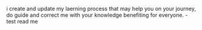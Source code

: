 i create and update my laerning process that may help you on your journey, do guide and correct me with your knowledge benefiting for everyone. - test read me 
